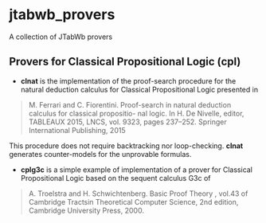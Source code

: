 # jtabwb_provers
A collection of JTabWb provers


Provers for Classical Propositional Logic (cpl)
-----------------------------------------------

* **clnat** is the implementation of the proof-search procedure for the
  natural deduction calculus for Classical Propositional Logic
  presented in

>M. Ferrari and C. Fiorentini. Proof-search in natural deduction
>calculus for classical propositio- nal logic. In H. De Nivelle,
>editor, TABLEAUX 2015, LNCS, vol. 9323, pages 237–252. Springer
>International Publishing, 2015

  This procedure does not require backtracking nor
  loop-checking. **clnat** generates counter-models for the unprovable
  formulas.

* **cplg3c** is a simple example of implementation of a prover
  for Classical Propositional Logic based on the sequent calculus
  G3c of

> A. Troelstra and H. Schwichtenberg. Basic Proof Theory , vol.43 of
>  Cambridge Tractsin Theoretical Computer Science, 2nd edition,
>  Cambridge University Press, 2000.

